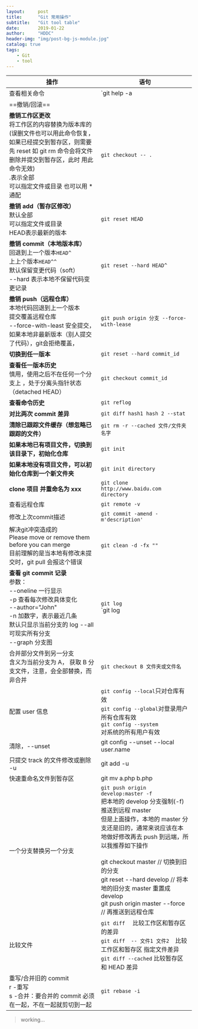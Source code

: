 ```yaml
---
layout:     post
title:      "Git 常用操作"
subtitle:   "Git tool table"
date:       2019-01-22
author:     "HDDC"
header-img: "img/post-bg-js-module.jpg"
catalog: true
tags:
    - Git
    - tool
---
```



操作| 语句
---|---
查看相关命令|`git help -a | grep credential`
==撤销/回滚==|
**撤销工作区更改**<br> 将工作区的内容替换为版本库的(误删文件也可以用此命令恢复，如果已经提交到暂存区，则需要先 reset 如 git rm 命令会将文件删除并提交到暂存区，此时 用此命令无效)<br>.表示全部<br> 可以指定文件或目录 也可以用 * 通配|`git checkout -- .`
**撤销 add（暂存区修改）**<br> 默认全部<br> 可以指定文件或目录<br> HEAD表示最新的版本|`git reset HEAD `
**撤销 commit（本地版本库）**<br> 回退到上一个版本`HEAD^`<br>上上个版本`HEAD^^`<br>默认保留变更代码（soft）<br>--hard 表示本地不保留代码变更记录 |`git reset --hard HEAD^ `
**撤销 push（远程仓库）**<br> 本地代码回退到上一个版本<br>提交覆盖远程仓库<br>--force-with-least 安全提交，如果本地非最新版本（别人提交了代码），git会拒绝覆盖， |`git push origin 分支 --force-with-lease  `
**切换到任一版本**<br> |`git reset --hard commit_id`
**查看任一版本历史**<br>慎用，使用之后不在任何一个分支上 ，处于分离头指针状态（detached HEAD）|`git checkout commit_id`
**查看命令历史** |`git reflog`
**对比两次 commit 差异** |`git diff hash1 hash 2 --stat`
**清除已跟踪文件缓存（想忽略已跟踪的文件）**|`git rm -r --cached 文件/文件夹名字`
**如果本地已有项目文件，切换到该目录下，初始化仓库**|`git init `
**如果本地没有项目文件，可以初始化仓库到一个新文件夹**|`git init directory`
**clone 项目 并重命名为 xxx**|`git clone http://www.baidu.com directory`
查看远程仓库 | ```git remote -v```
修改上次commit描述 |     `git commit -amend -m'description'`
解决git冲突造成的<br> Please move or remove them before you can merge<br> 目前理解的是当本地有修改未提交时，git pull 会报这个错误|`git clean -d -fx ""`
**查看 git commit 记录**<br>参数：<br>--oneline 一行显示<br>-p 查看每次修改具体变化<br>--author="John"<br>-n 加数字，表示最近几条<br>默认只显示当前分支的 log --all 可现实所有分支<br>--graph 分支图|`git log`<br>`git log | grep "^Author: " | awk '{print $2}' | sort | uniq -c | sort -k1,1n`
合并部分文件到另一分支<br>含义为当前分支为 A， 获取 B 分支文件，注意，会全部替换，而非合并|`git checkout B 文件夹或文件名`
配置 user 信息|`git config --local`只对仓库有效<br> `git config --global`对登录⽤户所有仓库有效<br>`git config --system` <br>对系统的所有⽤户有效<br>
 清除，--unset|git config --unset --local user.name 
只提交 track 的文件修改或删除 -u |git add -u 
快速重命名文件到暂存区| git mv a.php b.php
一个分支替换另一个分支|`git push origin develop:master -f`<br>把本地的 develop 分支强制(-f)推送到远程 master<br>但是上面操作，本地的 master 分支还是旧的，通常来说应该在本地做好修改再去 push 到远端，所以我推荐如下操作<br><br>git checkout master // 切换到旧的分支<br>git reset --hard develop // 将本地的旧分支 master 重置成 develop<br>git push origin master --force // 再推送到远程仓库
比较文件|`git diff  ` 比较工作区和暂存区的差异<br>`git diff  -- 文件1 文件2  `比较工作区和暂存区 指定文件差异<br>`git diff --cached` 比较暂存区和 HEAD 差异
重写/合并旧的 commit<br>r -重写<br>s -合并：要合并的 commit 必须在一起，不在一起就剪切到一起|`git rebase -i ` 


> working...
